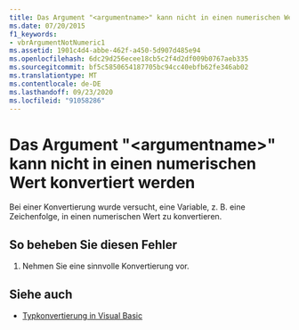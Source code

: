 ```yaml
---
title: Das Argument "<argumentname>" kann nicht in einen numerischen Wert konvertiert werden
ms.date: 07/20/2015
f1_keywords:
- vbrArgumentNotNumeric1
ms.assetid: 1901c4d4-abbe-462f-a450-5d907d485e94
ms.openlocfilehash: 6dc29d256ecee18cb5c2f4d2df009b0767aeb335
ms.sourcegitcommit: bf5c5850654187705bc94cc40ebfb62fe346ab02
ms.translationtype: MT
ms.contentlocale: de-DE
ms.lasthandoff: 09/23/2020
ms.locfileid: "91058286"
---
```

# <a name="argument-argumentname-cannot-be-converted-to-a-numeric-value"></a>Das Argument "\<argumentname>" kann nicht in einen numerischen Wert konvertiert werden

Bei einer Konvertierung wurde versucht, eine Variable, z. B. eine Zeichenfolge, in einen numerischen Wert zu konvertieren.  
  
## <a name="to-correct-this-error"></a>So beheben Sie diesen Fehler  
  
1. Nehmen Sie eine sinnvolle Konvertierung vor.  
  
## <a name="see-also"></a>Siehe auch

- [Typkonvertierung in Visual Basic](../programming-guide/language-features/data-types/type-conversions.md)
